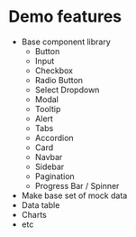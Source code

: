 # Demo features

- Base component library
  - Button
  - Input
  - Checkbox
  - Radio Button
  - Select Dropdown
  - Modal
  - Tooltip
  - Alert
  - Tabs
  - Accordion
  - Card
  - Navbar
  - Sidebar
  - Pagination
  - Progress Bar / Spinner
- Make base set of mock data
- Data table
- Charts
- etc
